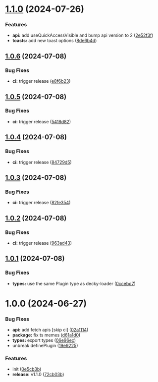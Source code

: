 # [1.1.0](https://github.com/SteamDeckHomebrew/loader-api/compare/v1.0.6...v1.1.0) (2024-07-26)


### Features

* **api:** add useQuickAccessVisible and bump api version to 2 ([2e52f3f](https://github.com/SteamDeckHomebrew/loader-api/commit/2e52f3fdf1e556d6cafa2c518d6cd32375aa0713))
* **toasts:** add new toast options ([8de6b4d](https://github.com/SteamDeckHomebrew/loader-api/commit/8de6b4d4b3320f85183155e39e6f9171663fca34))

## [1.0.6](https://github.com/SteamDeckHomebrew/loader-api/compare/v1.0.5...v1.0.6) (2024-07-08)


### Bug Fixes

* **ci:** trigger release ([e8f6b23](https://github.com/SteamDeckHomebrew/loader-api/commit/e8f6b23cc1dc35fe45c54ccb792206ecec27858d))

## [1.0.5](https://github.com/SteamDeckHomebrew/loader-api/compare/v1.0.4...v1.0.5) (2024-07-08)


### Bug Fixes

* **ci:** trigger release ([5418d82](https://github.com/SteamDeckHomebrew/loader-api/commit/5418d8246f0e3dc5a666f33fa44ee17dbc8a43fd))

## [1.0.4](https://github.com/SteamDeckHomebrew/loader-api/compare/v1.0.3...v1.0.4) (2024-07-08)


### Bug Fixes

* **ci:** trigger release ([84729d5](https://github.com/SteamDeckHomebrew/loader-api/commit/84729d5bc8f9525ebc39942c1ddb5477d7703908))

## [1.0.3](https://github.com/SteamDeckHomebrew/loader-api/compare/v1.0.2...v1.0.3) (2024-07-08)


### Bug Fixes

* **ci:** trigger release ([82fe354](https://github.com/SteamDeckHomebrew/loader-api/commit/82fe354b879575bfd03f6a98839cb91e5af91702))

## [1.0.2](https://github.com/SteamDeckHomebrew/loader-api/compare/v1.0.1...v1.0.2) (2024-07-08)


### Bug Fixes

* **ci:** trigger release ([963ad43](https://github.com/SteamDeckHomebrew/loader-api/commit/963ad435483b431e80819deba9384f85d546f2fd))

## [1.0.1](https://github.com/SteamDeckHomebrew/loader-api/compare/v1.0.0...v1.0.1) (2024-07-08)


### Bug Fixes

* **types:** use the same Plugin type as decky-loader ([0ccebd7](https://github.com/SteamDeckHomebrew/loader-api/commit/0ccebd795aa9ef673d51638a4eec5ed650b43f50))

# 1.0.0 (2024-06-27)


### Bug Fixes

* **api:** add fetch apis [skip ci] ([02a1114](https://github.com/SteamDeckHomebrew/loader-api/commit/02a11142fb4a0f6dcdc5ae368e8c7ae5f11b8870))
* **package:** fix ts memes ([d61a1d0](https://github.com/SteamDeckHomebrew/loader-api/commit/d61a1d0ca7a224a91e6d0384aad1f314b1d494a1))
* **types:** export types ([06e96ec](https://github.com/SteamDeckHomebrew/loader-api/commit/06e96ec5a1f6a2240778a52d9d3b15a0f0682b54))
* unbreak definePlugin ([19e9225](https://github.com/SteamDeckHomebrew/loader-api/commit/19e9225482a770fd97be2b5dc4311a85279047fc))


### Features

* init ([0e5cb3b](https://github.com/SteamDeckHomebrew/loader-api/commit/0e5cb3b5368de1f0d11ba2727292c61f93a90eec))
* **release:** v1.1.0 ([72cb03b](https://github.com/SteamDeckHomebrew/loader-api/commit/72cb03b5fd958b1cc9d6edf3831fb3316bccfa3a))
